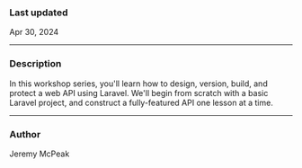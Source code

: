 ### Last updated

Apr 30, 2024

---

### Description

In this workshop series, you'll learn how to design, version, build, and protect a web API using Laravel. We'll begin from scratch with a basic Laravel project, and construct a fully-featured API one lesson at a time.


---

### Author

Jeremy McPeak